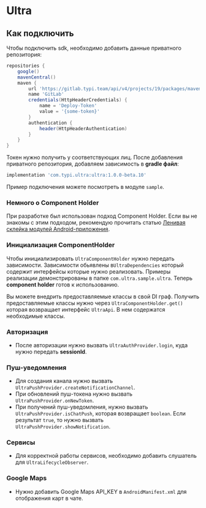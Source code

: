 # Ultra


## Как подключить

Чтобы подключить sdk, необходимо добавить данные приватного репозитория:

```groovy
repositories {
    google()
    mavenCentral()
    maven {
        url 'https://gitlab.typi.team/api/v4/projects/19/packages/maven'
        name 'GitLab'
        credentials(HttpHeaderCredentials) {
            name = 'Deploy-Token'
            value = '{some-token}'
        }
        authentication {
            header(HttpHeaderAuthentication)
        }
    }
}
```

Токен нужно получить у соответствующих лиц.
После добавления приватного репозитория, добавляем зависимость в **gradle файл**:

```groovy
implementation 'com.typi.ultra:ultra:1.0.0-beta.10'
```

Пример подключения можете посмотреть в модуле `sample`.

### Немного о Component Holder

При разработке был использован подход Component Holder. Если вы не знакомы с этим подходом, рекомендую прочитать статью 
[Ленивая склейка модулей Android-приложения](https://habr.com/ru/articles/536106/).

### Инициализация ComponentHolder

Чтобы инициализировать `UltraComponentHolder` нужно передать зависимости. Зависимости обьявлены в`UltraDependencies`
который содержит интерфейсы которые нужно реализовать. Примеры реализации демонстрированы в папке 
`com.ultra.sample.ultra`. Теперь **component holder** готов к использованию. 

Вы можете внедрить предоставляемые классы в свой DI граф. Получить предоставляемые классы нужно через
`UltraComponentHolder.get()` которая возвращает интерфейс `UltraApi`. В нем содержатся необходимые классы.

### Авторизация

- После авторизации нужно вызвать `UltraAuthProvider.login`, куда нужно передать **sessionId**.

### Пуш-уведомления

- Для создания канала нужно вызвать `UltraPushProvider.createNotificationChannel`.
- При обновлений пуш-токена нужно вызвать `UltraPushProvider.onNewToken`.
- При получений пуш-уведомления, нужно вызвать `UltraPushProvider.isChatPush`, которая возвращает `boolean`. 
Если результат `true`, то нужно вызвать `UltraPushProvider.showNotification`.

### Сервисы

- Для корректной работы сервисов, необходимо добавить слушатель для `UltraLifecycleObserver`.


### Google Maps

- Нужно добавить Google Maps API_KEY в `AndroidManifest.xml` для отображения карт в чате.

